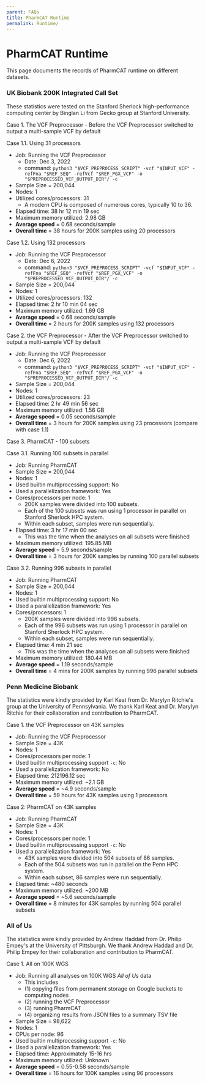 ```yaml
---
parent: FAQs
title: PharmCAT Runtime
permalink: Runtime/
---
```


# PharmCAT Runtime

This page documents the records of PharmCAT runtime on different datasets.


### UK Biobank 200K Integrated Call Set
These statistics were tested on the Stanford Sherlock high-performance computing center by Binglan Li from Gecko group at Stanford University.

Case 1. The VCF Preprocessor - Before the VCF Preprocessor switched to output a multi-sample VCF by default

Case 1.1. Using 31 processors
- Job: Running the VCF Preprocessor
  - Date: Dec 3, 2022
  - command: `python3 "$VCF_PREPROCESS_SCRIPT" -vcf "$INPUT_VCF" -refFna "$REF_SEQ" -refVcf "$REF_PGX_VCF" -o "$PREPROCESSED_VCF_OUTPUT_DIR"/ -c`
- Sample Size = 200,044
- Nodes: 1
- Utilized cores/processors: 31
  - A modern CPU is composed of numerous cores, typically 10 to 36.
- Elapsed time: 38 hr 12 min 19 sec
- Maximum memory utilized: 2.98 GB
- **Average speed** = 0.68 seconds/sample
- **Overall time** = 38 hours for 200K samples using 20 processors

Case 1.2. Using 132 processors
- Job: Running the VCF Preprocessor
    - Date: Dec 6, 2022
    - command: `python3 "$VCF_PREPROCESS_SCRIPT" -vcf "$INPUT_VCF" -refFna "$REF_SEQ" -refVcf "$REF_PGX_VCF" -o "$PREPROCESSED_VCF_OUTPUT_DIR"/ -c`
- Sample Size = 200,044
- Nodes: 1
- Utilized cores/processors: 132
- Elapsed time: 2 hr 10 min 04 sec
- Maximum memory utilized: 1.69 GB
- **Average speed** = 0.68 seconds/sample
- **Overall time** = 2 hours for 200K samples using 132 processors

Case 2. the VCF Preprocessor - After the VCF Preprocessor switched to output a multi-sample VCF by default

- Job: Running the VCF Preprocessor
    - Date: Dec 6, 2022
    - command: `python3 "$VCF_PREPROCESS_SCRIPT" -vcf "$INPUT_VCF" -refFna "$REF_SEQ" -refVcf "$REF_PGX_VCF" -o "$PREPROCESSED_VCF_OUTPUT_DIR"/ -c`
- Sample Size = 200,044
- Nodes: 1
- Utilized cores/processors: 23
- Elapsed time: 2 hr 49 min 56 sec
- Maximum memory utilized: 1.56 GB
- **Average speed** = 0.05 seconds/sample
- **Overall time** = 3 hours for 200K samples using 23 processors (compare with case 1.1)

Case 3. PharmCAT - 100 subsets

Case 3.1. Running 100 subsets in parallel
- Job: Running PharmCAT
- Sample Size = 200,044
- Nodes: 1
- Used builtin multiprocessing support: No
- Used a parallelization framework: Yes
- Cores/processors per node: 1
  - 200K samples were divided into 100 subsets.
  - Each of the 100 subsets was run using 1 processor in parallel on Stanford Sherlock HPC system.
  - Within each subset, samples were run sequentially.
- Elapsed time: 3 hr 17 min 00 sec
  - This was the time when the analyses on all subsets were finished
- Maximum memory utilized: 195.85 MB
- **Average speed** = 5.9 seconds/sample
- **Overall time** = 3 hours for 200K samples by running 100 parallel subsets


Case 3.2. Running 996 subsets in parallel
- Job: Running PharmCAT
- Sample Size = 200,044
- Nodes: 1
- Used builtin multiprocessing support: No
- Used a parallelization framework: Yes
- Cores/processors: 1
    - 200K samples were divided into 996 subsets.
    - Each of the 996 subsets was run using 1 processor in parallel on Stanford Sherlock HPC system.
    - Within each subset, samples were run sequentially.
- Elapsed time: 4 min 21 sec
    - This was the time when the analyses on all subsets were finished
- Maximum memory utilized: 180.44 MB
- **Average speed** = 1.19 seconds/sample
- **Overall time** = 4 mins for 200K samples by running 996 parallel subsets


### Penn Medicine Biobank
The statistics were kindly provided by Karl Keat from Dr. Marylyn Ritchie's group at the University of Pennsylvania. We thank Karl Keat and Dr. Marylyn Ritchie for their collaboration and contribution to PharmCAT.

Case 1. the VCF Preprocessor on 43K samples
- Job: Running the VCF Preprocessor
- Sample Size = 43K
- Nodes: 1
- Cores/processors per node: 1
- Used builtin multiprocessing support `-c`: No
- Used a parallelization framework: No
- Elapsed time: 212196.12 sec
- Maximum memory utilized: ~2.1 GB
- **Average speed** = ~4.9 seconds/sample
- **Overall time** = 59 hours for 43K samples using 1 processors

Case 2: PharmCAT on 43K samples
- Job: Running PharmCAT
- Sample Size = 43K
- Nodes: 1
- Cores/processors per node: 1
- Used builtin multiprocessing support `-c`: No
- Used a parallelization framework: Yes
  - 43K samples were divided into 504 subsets of 86 samples.
  - Each of the 504 subsets was run in parallel on the Penn HPC system.
  - Within each subset, 86 samples were run sequentially.
- Elapsed time: ~480 seconds
- Maximum memory utilized: ~200 MB
- **Average speed** = ~5.6 seconds/sample
- **Overall time** = 8 minutes for 43K samples by running 504 parallel subsets


### All of Us
The statistics were kindly provided by Andrew Haddad from Dr. Philip Empey's at the University of Pittsburgh. We thank Andrew Haddad and Dr. Philip Empey for their collaboration and contribution to PharmCAT.

Case 1. All on 100K WGS
- Job: Running all analyses on 100K WGS _All of Us_ data
  - This includes
  - (1) copying files from permanent storage on Google buckets to computing nodes
  - (2) running the VCF Preprocessor
  - (3) running PharmCAT
  - (4) organizing results from JSON files to a summary TSV file
- Sample Size = 98,622
- Nodes: 1
- CPUs per node: 96
- Used builtin multiprocessing support `-c`: No
- Used a parallelization framework: Yes
- Elapsed time: Approximately 15-16 hrs
- Maximum memory utilized: Unknown
- **Average speed** = 0.55-0.58 seconds/sample
- **Overall time** = 16 hours for 100K samples using 96 processors



